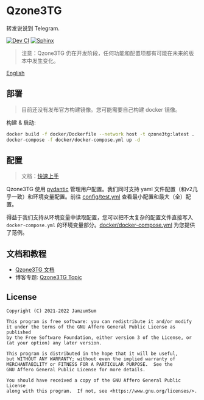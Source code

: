 # Qzone3TG

转发说说到 Telegram.

[![Dev CI](https://github.com/JamzumSum/Qzone2TG/actions/workflows/ci.yml/badge.svg?branch=v3%2Fdev)](https://github.com/JamzumSum/Qzone2TG/actions/workflows/ci.yml)
[![Sphinx](https://img.shields.io/github/workflow/status/JamzumSum/Qzone2TG/pages%20build%20and%20deployment/gh-pages?label=Sphinx&logo=github)][doc]

> 注意：Qzone3TG 仍在开发阶段，任何功能和配置项都有可能在未来的版本中发生变化。

[English](README.md)

## 部署

> 目前还没有发布官方构建镜像。您可能需要自己构建 docker 镜像。

构建 & 启动:

``` sh
docker build -f docker/Dockerfile --network host -t qzone3tg:latest .
docker-compose -f docker/docker-compose.yml up -d
```

## 配置

> 文档：[快速上手](https://jamzumsum.github.io/Qzone2TG/quickstart.html#id3)

Qzone3TG 使用 [pydantic](https://pydantic-docs.helpmanual.io/usage/settings) 管理用户配置。我们同时支持 yaml 文件配置（和v2几乎一致）和环境变量配置。前往 [config/test.yml](config/test.yml) 查看最小配置和最大（全）配置。

得益于我们支持从环境变量中读取配置，您可以把不太复杂的配置文件直接写入 `docker-compose.yml` 的环境变量部分。[docker/docker-compose.yml](docker/docker-compose.yml) 为您提供了范例。

## 文档和教程

- [Qzone3TG 文档][doc]
- 博客专题: [Qzone3TG Topic](https://zzsblog.top/Products/Qzone3TG/index.html)

## License

```
Copyright (C) 2021-2022 JamzumSum

This program is free software: you can redistribute it and/or modify
it under the terms of the GNU Affero General Public License as published
by the Free Software Foundation, either version 3 of the License, or
(at your option) any later version.

This program is distributed in the hope that it will be useful,
but WITHOUT ANY WARRANTY; without even the implied warranty of
MERCHANTABILITY or FITNESS FOR A PARTICULAR PURPOSE.  See the
GNU Affero General Public License for more details.

You should have received a copy of the GNU Affero General Public License
along with this program.  If not, see <https://www.gnu.org/licenses/>.
```


[doc]: https://jamzumsum.github.io/Qzone2TG
